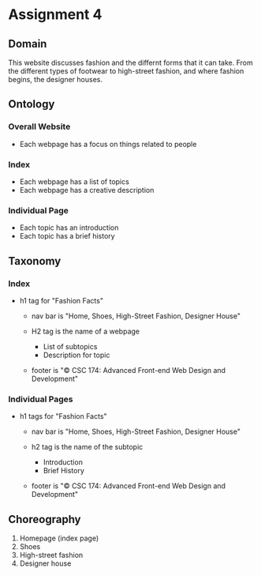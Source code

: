# Assignment 4

## Domain
This website discusses fashion and the differnt forms that it can take. From the different types of footwear to high-street fashion, and where fashion begins, the designer houses. 
## Ontology
### Overall Website
- Each webpage has a focus on things related to people 
### Index
- Each webpage has a list of topics
- Each webpage has a creative description
### Individual Page
- Each topic has an introduction
- Each topic has a brief history

## Taxonomy 
### Index
- h1 tag for "Fashion Facts"
	- nav bar is "Home, Shoes, High-Street Fashion, Designer House"

	- H2 tag is the name of a webpage
		- List of subtopics
		- Description for topic

	- footer is "© CSC 174: Advanced Front-end Web Design and Development"

### Individual Pages
- h1 tags for "Fashion Facts"
	- nav bar is "Home, Shoes, High-Street Fashion, Designer House"

	- h2 tag is the name of the subtopic
		- Introduction
		- Brief History

	- footer is "© CSC 174: Advanced Front-end Web Design and Development"

## Choreography
1. Homepage (index page)
2. Shoes
3. High-street fashion
4. Designer house
